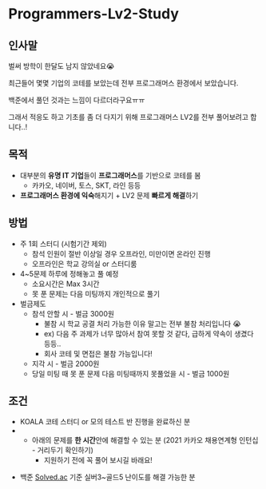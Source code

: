 # Programmers-Lv2-Study
## 인사말

벌써 방학이 한달도 남지 않았네요😭 

최근들어 몇몇 기업의 코테를 보았는데 전부 프로그래머스 환경에서 보았습니다.

백준에서 풀던 것과는 느낌이 다르더라구요ㅠㅠ

그래서 적응도 하고 기초를 좀 더 다지기 위해 프로그래머스 LV2를 전부 풀어보려고 합니다..!

## 목적

- 대부분의 **유명 IT 기업**들이 **프로그래머스**를 기반으로 코테를 봄
    - 카카오, 네이버, 토스, SKT, 라인 등등
- **프로그래머스 환경에 익숙**해지기 + LV2 문제 **빠르게 해결**하기

## 방법

- 주 1회 스터디 (시험기간 제외)
    - 참석 인원이 절반 이상일 경우 오프라인, 미만이면 온라인 진행
    - 오프라인은 학교 강의실 or 스터디룸
- 4~5문제 하루에 정해놓고 풀 예정
    - 소요시간은 Max 3시간
    - 못 푼 문제는 다음 미팅까지 개인적으로 풀기
- 벌금제도
    - 참석 안할 시 - 벌금 3000원
        - 불참 시 학교 공결 처리 가능한 이유 말고는 전부 불참 처리입니다 😭
        - ex) 다음 주 과제가 너무 많아서 참여 못할 것 같다, 급하게 약속이 생겼다 등등..
        - 회사 코테 및 면접은 불참 가능입니다!
    - 지각 시 - 벌금 2000원
    - 당일 미팅 때 못 푼 문제 다음 미팅때까지 못풀었을 시 - 벌금 1000원

## 조건

- KOALA 코테 스터디 or 모의 테스트 반 진행을 완료하신 분
- + 아래의 문제를 **한 시간**안에 해결할 수 있는 분 (2021 카카오 채용연계형 인턴십 - 거리두기 확인하기)
    - 지원하기 전에 꼭 풀어 보시길 바래요!

[](https://school.programmers.co.kr/learn/courses/30/lessons/81302)

- 백준 [Solved.ac](http://Solved.ac) 기준 실버3~골드5 난이도를 해결 가능한 분
